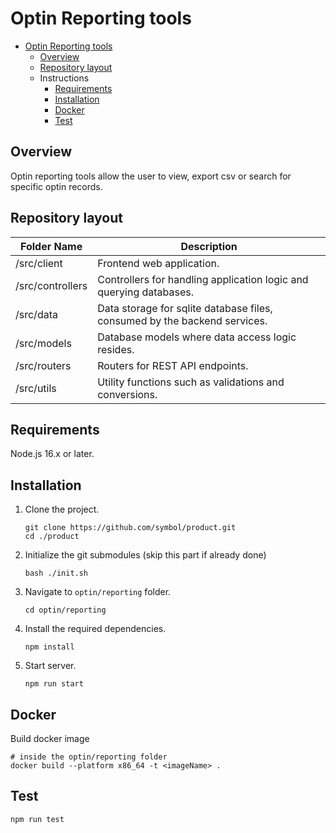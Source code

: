 # Optin Reporting tools

- [Optin Reporting tools](#optin-reporting-tools)
  - [Overview](#overview)
  - [Repository layout](#repository-layout)
  - Instructions
    - [Requirements](#requirements)
    - [Installation](#installation)
    - [Docker](#docker)
    - [Test](#test)

## Overview

Optin reporting tools allow the user to view, export csv or search for specific optin records.

## Repository layout

| Folder Name | Description |
| -------------|--------------|
| /src/client| Frontend web application. |
| /src/controllers| Controllers for handling application logic and querying databases. |
| /src/data | Data storage for sqlite database files, consumed by the backend services. |
| /src/models | Database models where data access logic resides. |
| /src/routers | Routers for REST API endpoints. |
| /src/utils | Utility functions such as validations and conversions. |

## Requirements

Node.js 16.x or later.

## Installation

1. Clone the project.

    ```
    git clone https://github.com/symbol/product.git
    cd ./product
    ```
2. Initialize the git submodules (skip this part if already done)
    ```
    bash ./init.sh
    ```
3.  Navigate to `optin/reporting` folder.
    ```
    cd optin/reporting
    ```
4. Install the required dependencies.
    ```
    npm install
    ```
5. Start server.

    ```
    npm run start
    ```

## Docker

Build docker image

```
# inside the optin/reporting folder
docker build --platform x86_64 -t <imageName> .
```

## Test

```
npm run test
```
